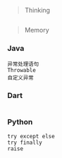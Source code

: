 > Thinking

```

```

> Memory

### Java

```
异常处理语句
Throwable
自定义异常
```



### Dart

```

```

### Python

```
try except else
try finally
raise
```

